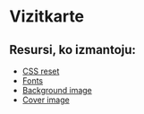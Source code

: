# Vizitkarte
## Resursi, ko izmantoju:
* [CSS reset](https://meyerweb.com/eric/tools/css/reset/)
* [Fonts](https://fonts.google.com/share?selection.family=Poppins:wght@400;700)
* [Background image](https://manilla.lv/category/downloads/)
* [Cover image](https://www.pexels.com/ru-ru/search/purple/)
